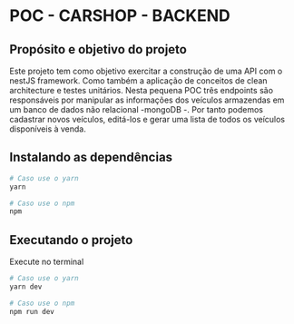 # POC - CARSHOP - BACKEND

## Propósito e objetivo do projeto

Este projeto tem como objetivo exercitar a construção de uma API com o nestJS framework. Como também a aplicação de conceitos de clean architecture e testes unitários. Nesta pequena POC três endpoints são responsáveis por manipular as informações dos veículos armazendas em um banco de dados não relacional -mongoDB -. Por tanto podemos cadastrar novos veículos, editá-los e gerar uma lista de todos os veículos disponíveis à venda.

## Instalando as dependências
```bash
# Caso use o yarn
yarn

# Caso use o npm
npm
```

## Executando o projeto


Execute no terminal
```bash
# Caso use o yarn
yarn dev

# Caso use o npm
npm run dev
